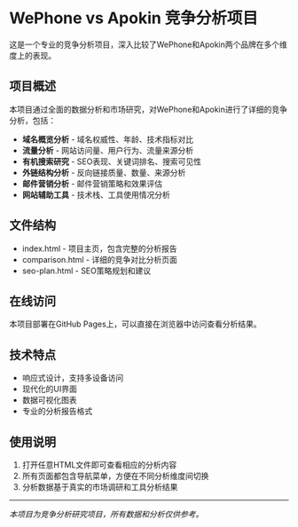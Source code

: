 ﻿# WePhone vs Apokin 竞争分析项目

这是一个专业的竞争分析项目，深入比较了WePhone和Apokin两个品牌在多个维度上的表现。

## 项目概述

本项目通过全面的数据分析和市场研究，对WePhone和Apokin进行了详细的竞争分析，包括：

- **域名概览分析** - 域名权威性、年龄、技术指标对比
- **流量分析** - 网站访问量、用户行为、流量来源分析
- **有机搜索研究** - SEO表现、关键词排名、搜索可见性
- **外链结构分析** - 反向链接质量、数量、来源分析
- **邮件营销分析** - 邮件营销策略和效果评估
- **网站辅助工具** - 技术栈、工具使用情况分析

## 文件结构

- index.html - 项目主页，包含完整的分析报告
- comparison.html - 详细的竞争对比分析页面
- seo-plan.html - SEO策略规划和建议

## 在线访问

本项目部署在GitHub Pages上，可以直接在浏览器中访问查看分析结果。

## 技术特点

- 响应式设计，支持多设备访问
- 现代化的UI界面
- 数据可视化图表
- 专业的分析报告格式

## 使用说明

1. 打开任意HTML文件即可查看相应的分析内容
2. 所有页面都包含导航菜单，方便在不同分析维度间切换
3. 分析数据基于真实的市场调研和工具分析结果

---

*本项目为竞争分析研究项目，所有数据和分析仅供参考。*
